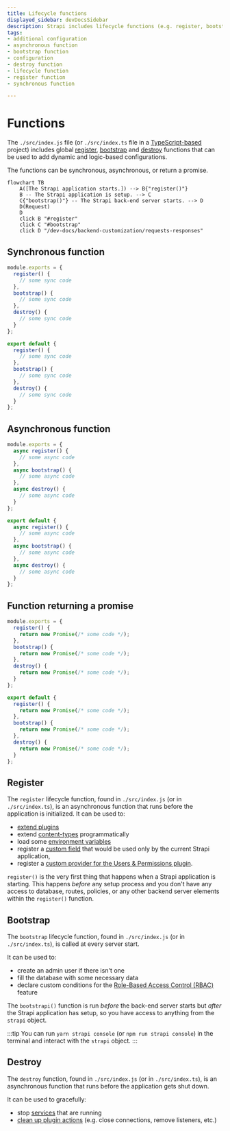 ```yaml
---
title: Lifecycle functions
displayed_sidebar: devDocsSidebar
description: Strapi includes lifecycle functions (e.g. register, bootstrap and destroy) that control the flow of your application.
tags:
- additional configuration
- asynchronous function
- bootstrap function
- configuration
- destroy function
- lifecycle function
- register function
- synchronous function

---
```


# Functions

The `./src/index.js` file (or `./src/index.ts` file in a [TypeScript-based](/dev-docs/typescript) project) includes global [register](#register), [bootstrap](#bootstrap) and [destroy](#destroy) functions that can be used to add dynamic and logic-based configurations.

The functions can be synchronous, asynchronous, or return a promise.

``` mermaid
flowchart TB
    A([The Strapi application starts.]) --> B{"register()"} 
    B -- The Strapi application is setup. --> C
    C{"bootstrap()"} -- The Strapi back-end server starts. --> D
    D(Request)
    D
    click B "#register"
    click C "#bootstrap"
    click D "/dev-docs/backend-customization/requests-responses"
```

## Synchronous function

<Tabs groupId="js-ts">

<TabItem value="javascript" label="JavaScript">

```js
module.exports = {
  register() {
    // some sync code
  },
  bootstrap() {
    // some sync code
  },
  destroy() {
    // some sync code
  }
};
```

</TabItem>

<TabItem value="typescript" label="TypeScript">

```ts
export default {
  register() {
    // some sync code
  },
  bootstrap() {
    // some sync code
  },
  destroy() {
    // some sync code
  }
};
```

</TabItem>

</Tabs>

## Asynchronous function

<Tabs groupId="js-ts">

<TabItem value="javascript" label="JavaScript">

```js
module.exports = {
  async register() {
    // some async code
  },
  async bootstrap() {
    // some async code
  },
  async destroy() {
    // some async code
  }
};
```

</TabItem>

<TabItem value="typescript" label="TypeScript">

```ts
export default {
  async register() {
    // some async code
  },
  async bootstrap() {
    // some async code
  },
  async destroy() {
    // some async code
  }
};
```

</TabItem>

</Tabs>

## Function returning a promise

<Tabs groupId="js-ts">

<TabItem value="javascript" label="JavaScript">

```js
module.exports = {
  register() {
    return new Promise(/* some code */);
  },
  bootstrap() {
    return new Promise(/* some code */);
  },
  destroy() {
    return new Promise(/* some code */);
  }
};
```

</TabItem>

<TabItem value="typescript" label="TypeScript">

```ts
export default {
  register() {
    return new Promise(/* some code */);
  },
  bootstrap() {
    return new Promise(/* some code */);
  },
  destroy() {
    return new Promise(/* some code */);
  }
};
```

</TabItem>

</Tabs>

## Register

The `register` lifecycle function, found in `./src/index.js` (or in `./src/index.ts`), is an asynchronous function that runs before the application is initialized.
It can be used to:

- [extend plugins](/dev-docs/plugins-extension#extending-a-plugins-interface)
- extend [content-types](/dev-docs/backend-customization/models) programmatically
- load some [environment variables](/dev-docs/configurations/environment)
- register a [custom field](/dev-docs/custom-fields) that would be used only by the current Strapi application,
- register a [custom provider for the Users & Permissions plugin](/dev-docs/plugins/users-permissions#creating-a-custom-provider).

`register()` is the very first thing that happens when a Strapi application is starting. This happens _before_ any setup process and you don't have any access to database, routes, policies, or any other backend server elements within the `register()` function.

## Bootstrap

The `bootstrap` lifecycle function, found in `./src/index.js` (or in `./src/index.ts`), is called at every server start.

It can be used to:

- create an admin user if there isn't one
- fill the database with some necessary data
- declare custom conditions for the [Role-Based Access Control (RBAC)](/dev-docs/configurations/guides/rbac) feature

The `bootstrapi()` function is run _before_ the back-end server starts but _after_ the Strapi application has setup, so you have access to anything from the `strapi` object.

:::tip
You can run `yarn strapi console` (or `npm run strapi console`) in the terminal and interact with the `strapi` object.
:::

## Destroy

The `destroy` function, found in `./src/index.js` (or in `./src/index.ts`), is an asynchronous function that runs before the application gets shut down.

It can be used to gracefully:

- stop [services](/dev-docs/backend-customization/services) that are running
- [clean up plugin actions](/dev-docs/plugins/server-api#destroy) (e.g. close connections, remove listeners, etc.)
